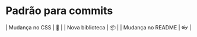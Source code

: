 # Padrão para commits

| Mudança no CSS  | :nail_care:   |
| Nova biblioteca    | :package:   |
| Mudança no README  | :eyeglasses: |

